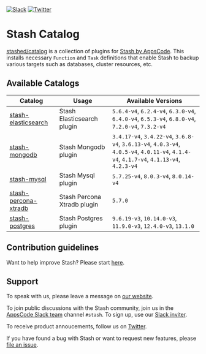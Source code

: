 <!---
Generated by render-gotpl. DO NOT EDIT.
-->
[![Slack](https://slack.appscode.com/badge.svg)](https://slack.appscode.com)
[![Twitter](https://img.shields.io/twitter/follow/kubestash.svg?style=social&logo=twitter&label=Follow)](https://twitter.com/intent/follow?screen_name=KubeStash)

# Stash Catalog

[stashed/catalog](https://github.com/stashed/catalog) is a collection of plugins for [Stash by AppsCode](https://appscode.com/products/stash/). This installs necessary `Function` and `Task` definitions that enable Stash to backup various targets such as databases, cluster resources, etc.

## Available Catalogs

| Catalog                                                         | Usage                       | Available Versions                                                                                                                        |
| --------------------------------------------------------------- | --------------------------- | ------------------------------------------------------------------------------------------------------ |
| [stash-elasticsearch](https://github.com/stashed/elasticsearch) | Stash Elasticsearch plugin | `5.6.4-v4`, `6.2.4-v4`, `6.3.0-v4`, `6.4.0-v4`, `6.5.3-v4`, `6.8.0-v4`, `7.2.0-v4`, `7.3.2-v4` |
| [stash-mongodb](https://github.com/stashed/mongodb) | Stash Mongodb plugin | `3.4.17-v4`, `3.4.22-v4`, `3.6.8-v4`, `3.6.13-v4`, `4.0.3-v4`, `4.0.5-v4`, `4.0.11-v4`, `4.1.4-v4`, `4.1.7-v4`, `4.1.13-v4`, `4.2.3-v4` |
| [stash-mysql](https://github.com/stashed/mysql) | Stash Mysql plugin | `5.7.25-v4`, `8.0.3-v4`, `8.0.14-v4` |
| [stash-percona-xtradb](https://github.com/stashed/percona-xtradb) | Stash Percona Xtradb plugin | `5.7.0` |
| [stash-postgres](https://github.com/stashed/postgres) | Stash Postgres plugin | `9.6.19-v3`, `10.14.0-v3`, `11.9.0-v3`, `12.4.0-v3`, `13.1.0` |

## Contribution guidelines

Want to help improve Stash? Please start [here](https://stash.run/docs/latest/welcome/contributing).

## Support

To speak with us, please leave a message on [our website](https://appscode.com/contact/).

To join public discussions with the Stash community, join us in the [AppsCode Slack team](https://appscode.slack.com/messages/C8NCX6N23/details/) channel `#stash`. To sign up, use our [Slack inviter](https://slack.appscode.com/).

To receive product annoucements, follow us on [Twitter](https://twitter.com/KubeStash).

If you have found a bug with Stash or want to request new features, please [file an issue](https://github.com/stashed/project/issues/new).
